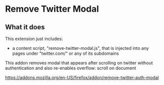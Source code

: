 # Remove Twitter Modal

## What it does

This extension just includes:

- a content script, "remove-twitter-modal.js", that is injected into any pages
  under "twitter.com/" or any of its subdomains

This addon removes modal that appears after scrolling on twitter without authentication and also re-enables overflow: scroll on document

https://addons.mozilla.org/en-US/firefox/addon/remove-twitter-auth-modal
